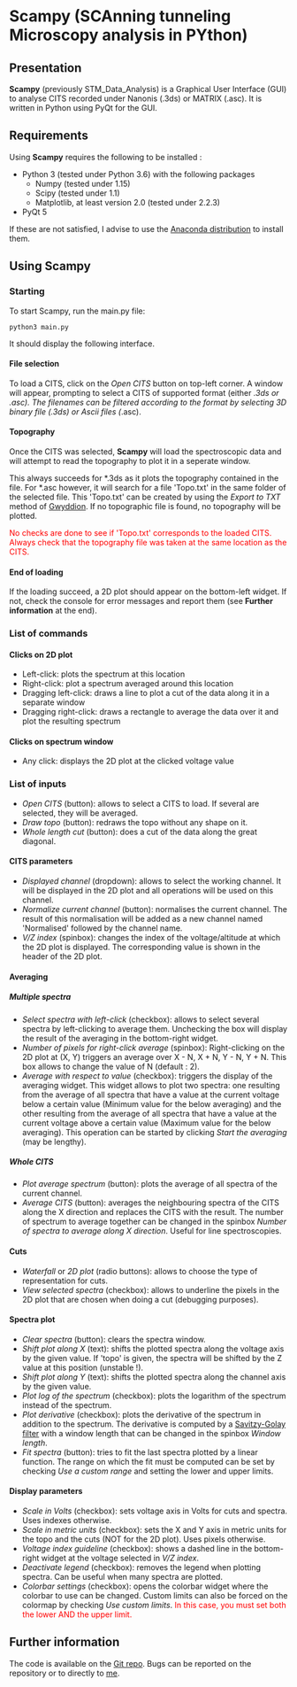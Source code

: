 # Scampy (SCAnning tunneling Microscopy analysis in PYthon)
## Presentation
**Scampy** (previously STM_Data_Analysis) is a Graphical User Interface (GUI) to analyse CITS recorded under Nanonis (.3ds) or MATRIX (.asc).
It is written in Python using PyQt for the GUI.

## Requirements
Using **Scampy** requires the following to be installed :
* Python 3 (tested under Python 3.6) with the following packages
    * Numpy (tested under 1.15)
    * Scipy (tested under 1.1)
    * Matplotlib, at least version 2.0 (tested under 2.2.3)
* PyQt 5

If these are not satisfied, I advise to use the [Anaconda distribution](https://www.anaconda.com/distribution/) to install them.

## Using Scampy
### Starting
To start Scampy, run the main.py file:
```python3
python3 main.py
```
It should display the following interface.

#### File selection
To load a CITS, click on the _Open CITS_ button on top-left corner. A window will appear, prompting to select a CITS of supported format (either *.3ds or *.asc). The filenames can be filtered according to  the format by selecting _3D binary file_ (*.3ds) or _Ascii files_ (*.asc).

#### Topography
Once the CITS was selected, **Scampy** will load the spectroscopic data and will attempt to read the topography to plot it in a seperate window. 

This always succeeds for *.3ds as it plots the topography contained in the file. For *.asc however, it will search for a file 'Topo.txt' in the same folder of the selected file. This 'Topo.txt' can be created by using the _Export to TXT_ method of [Gwyddion](http://gwyddion.net/). If no topographic file is found, no topography will be plotted.

<span style='color: red;'>No checks are done to see if 'Topo.txt' corresponds to the loaded CITS. Always check that the topography file was taken at the same location as the CITS.</span>

#### End of loading
If the loading succeed, a 2D plot should appear on the bottom-left widget. If not, check the console for error messages and report them (see **Further information** at the end).

### List of commands
#### Clicks on 2D plot
* Left-click: plots the spectrum at this location
* Right-click: plot a spectrum averaged around this location
* Dragging left-click: draws a line to plot a cut of the data along it in a separate window
* Dragging right-click: draws a rectangle to average the data over it and plot the resulting spectrum
#### Clicks on spectrum window
* Any click: displays the 2D plot at the clicked voltage value

### List of inputs
* _Open CITS_ (button): allows to select a CITS to load. If several are selected, they will be averaged.
* _Draw topo_ (button): redraws the topo without any shape on it.
* _Whole length cut_ (button): does a cut of the data along the great diagonal.
#### CITS parameters
* _Displayed channel_ (dropdown): allows to select the working channel. It will be displayed in the 2D plot and all operations will be used on this channel.
* _Normalize current channel_ (button): normalises the current channel. The result of this normalisation will be added as a new channel named 'Normalised' followed by the channel name.
* _V/Z index_ (spinbox): changes the index of the voltage/altitude at which the 2D plot is displayed. The corresponding value is shown in the header of the 2D plot.
#### Averaging
##### Multiple spectra
* _Select spectra with left-click_ (checkbox): allows to select several spectra by left-clicking to average them. Unchecking the box will display the result of the averaging in the bottom-right widget.
* _Number of pixels for right-click average_ (spinbox): Right-clicking on the 2D plot at (X, Y) triggers an average over X - N, X + N, Y - N, Y + N. This box allows to change the value of N (default : 2).
* _Average with respect to value_ (checkbox): triggers the display of the averaging widget. This widget allows to plot two spectra: one resulting from the average of all spectra that have a value at the current voltage below a certain value (Minimum value for the below averaging) and the other resulting from the average of all spectra that have a value at the current voltage above a certain value (Maximum value for the below averaging). This operation can be started by clicking _Start the averaging_ (may be lengthy).
##### Whole CITS
* _Plot average spectrum_ (button): plots the average of all spectra of the current channel.
* _Average CITS_ (button): averages the neighbouring spectra of the CITS along the X direction and replaces the CITS with the result. The number of spectrum to average together can be changed in the spinbox _Number of spectra to average along X direction_. Useful for line spectroscopies.
#### Cuts
* _Waterfall_ or _2D plot_ (radio buttons): allows to choose the type of representation for cuts.
* _View selected spectra_ (checkbox): allows to underline the pixels in the 2D plot that are chosen when doing a cut (debugging purposes).
#### Spectra plot
* _Clear spectra_ (button): clears the spectra window.
* _Shift plot along X_ (text): shifts the plotted spectra along the voltage axis by the given value. If 'topo' is given, the spectra will be shifted by the Z value at this position (unstable !).
* _Shift plot along Y_ (text): shifts the plotted spectra along the channel axis by the given value.
* _Plot log of the spectrum_ (checkbox): plots the logarithm of the spectrum instead of the spectrum.
* _Plot derivative_ (checkbox): plots the derivative of the spectrum in addition to the spectrum. The derivative is computed by a [Savitzy-Golay filter](https://docs.scipy.org/doc/scipy-0.16.1/reference/generated/scipy.signal.savgol_filter.html) with a window length that can be changed in the spinbox _Window length_.
* _Fit spectra_ (button): tries to fit the last spectra plotted by a linear function. The range on which the fit must be computed can be set by checking _Use a custom range_ and setting the lower and upper limits.
#### Display parameters
* _Scale in Volts_ (checkbox): sets voltage axis in Volts for cuts and spectra. Uses indexes otherwise.
* _Scale in metric units_ (checkbox): sets the X and Y axis in metric units for the topo and the cuts (NOT for the 2D plot). Uses pixels otherwise.
* _Voltage index guideline_ (checkbox): shows a dashed line in the bottom-right widget at the voltage selected in _V/Z index_.
* _Deactivate legend_ (checkbox): removes the legend when plotting spectra. Can be useful when many spectra are plotted.
* _Colorbar settings_ (checkbox): opens the colorbar widget where the colorbar to use can be changed. Custom limits can also be forced on the colormap by checking _Use custom limits_. <span style='color: red;'>In this case, you must set both the lower AND the upper limit.</span>

## Further information
The code is available on the [Git repo](https://gitlab.com/lateqs/STM_Data_Analysis). Bugs can be reported on the repository or to directly to [me](mailto:loic.huder@gmail.com).
